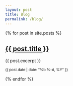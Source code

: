 ```yaml
---
layout: post
title: Blog
permalink: /blog/
---
```



<div class="posts-list">
  {% for post in site.posts %}
    <article>
      <h2><a href="{{ post.url | relative_url }}">{{ post.title }}</a></h2>
      <p>{{ post.excerpt }}</p>
      <p><small>{{ post.date | date: "%b %-d, %Y" }}</small></p>
    </article>
  {% endfor %}
</div>
